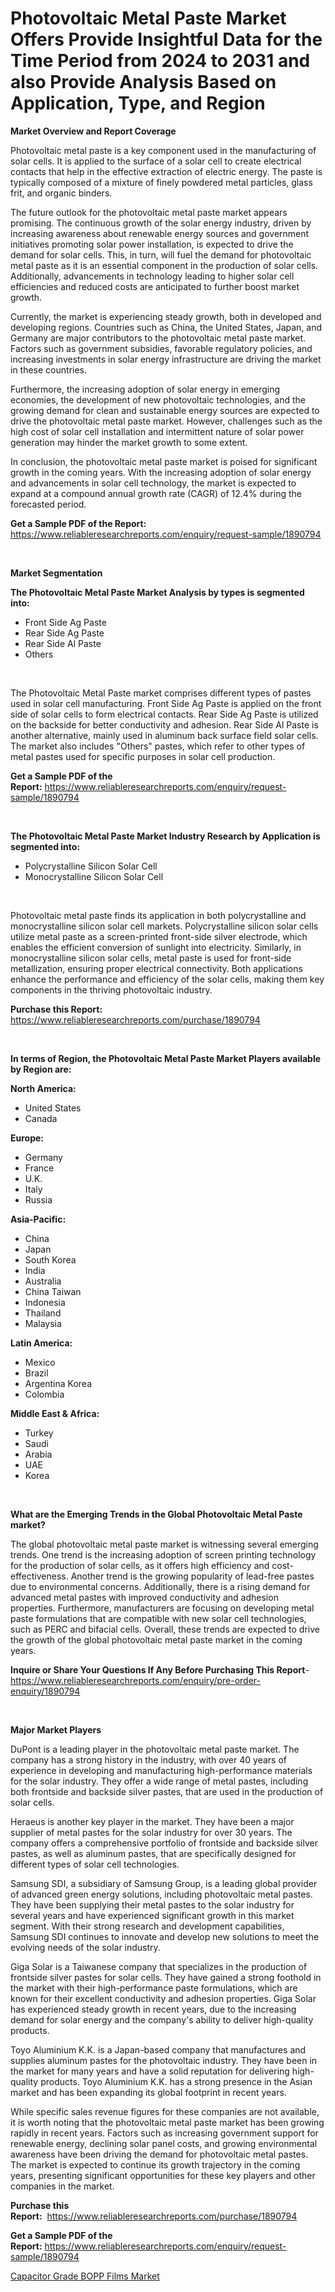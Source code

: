 <p><h1>Photovoltaic Metal Paste Market Offers Provide Insightful Data for the Time Period from 2024 to 2031 and also Provide Analysis Based on Application, Type, and Region</h1></p><p><strong>Market Overview and Report Coverage</strong></p>
<p><p>Photovoltaic metal paste is a key component used in the manufacturing of solar cells. It is applied to the surface of a solar cell to create electrical contacts that help in the effective extraction of electric energy. The paste is typically composed of a mixture of finely powdered metal particles, glass frit, and organic binders.</p><p>The future outlook for the photovoltaic metal paste market appears promising. The continuous growth of the solar energy industry, driven by increasing awareness about renewable energy sources and government initiatives promoting solar power installation, is expected to drive the demand for solar cells. This, in turn, will fuel the demand for photovoltaic metal paste as it is an essential component in the production of solar cells. Additionally, advancements in technology leading to higher solar cell efficiencies and reduced costs are anticipated to further boost market growth.</p><p>Currently, the market is experiencing steady growth, both in developed and developing regions. Countries such as China, the United States, Japan, and Germany are major contributors to the photovoltaic metal paste market. Factors such as government subsidies, favorable regulatory policies, and increasing investments in solar energy infrastructure are driving the market in these countries.</p><p>Furthermore, the increasing adoption of solar energy in emerging economies, the development of new photovoltaic technologies, and the growing demand for clean and sustainable energy sources are expected to drive the photovoltaic metal paste market. However, challenges such as the high cost of solar cell installation and intermittent nature of solar power generation may hinder the market growth to some extent.</p><p>In conclusion, the photovoltaic metal paste market is poised for significant growth in the coming years. With the increasing adoption of solar energy and advancements in solar cell technology, the market is expected to expand at a compound annual growth rate (CAGR) of 12.4% during the forecasted period.</p></p>
<p><strong>Get a Sample PDF of the Report:</strong> <a href="https://www.reliableresearchreports.com/enquiry/request-sample/1890794">https://www.reliableresearchreports.com/enquiry/request-sample/1890794</a></p>
<p>&nbsp;</p>
<p><strong>Market Segmentation</strong></p>
<p><strong>The Photovoltaic Metal Paste Market Analysis by types is segmented into:</strong></p>
<p><ul><li>Front Side Ag Paste</li><li>Rear Side Ag Paste</li><li>Rear Side Al Paste</li><li>Others</li></ul></p>
<p>&nbsp;</p>
<p><p>The Photovoltaic Metal Paste market comprises different types of pastes used in solar cell manufacturing. Front Side Ag Paste is applied on the front side of solar cells to form electrical contacts. Rear Side Ag Paste is utilized on the backside for better conductivity and adhesion. Rear Side Al Paste is another alternative, mainly used in aluminum back surface field solar cells. The market also includes "Others" pastes, which refer to other types of metal pastes used for specific purposes in solar cell production.</p></p>
<p><strong>Get a Sample PDF of the Report:</strong>&nbsp;<a href="https://www.reliableresearchreports.com/enquiry/request-sample/1890794">https://www.reliableresearchreports.com/enquiry/request-sample/1890794</a></p>
<p>&nbsp;</p>
<p><strong>The Photovoltaic Metal Paste Market Industry Research by Application is segmented into:</strong></p>
<p><ul><li>Polycrystalline Silicon Solar Cell</li><li>Monocrystalline Silicon Solar Cell</li></ul></p>
<p>&nbsp;</p>
<p><p>Photovoltaic metal paste finds its application in both polycrystalline and monocrystalline silicon solar cell markets. Polycrystalline silicon solar cells utilize metal paste as a screen-printed front-side silver electrode, which enables the efficient conversion of sunlight into electricity. Similarly, in monocrystalline silicon solar cells, metal paste is used for front-side metallization, ensuring proper electrical connectivity. Both applications enhance the performance and efficiency of the solar cells, making them key components in the thriving photovoltaic industry.</p></p>
<p><strong>Purchase this Report:</strong>&nbsp; <a href="https://www.reliableresearchreports.com/purchase/1890794">https://www.reliableresearchreports.com/purchase/1890794</a></p>
<p>&nbsp;</p>
<p><strong>In terms of Region, the Photovoltaic Metal Paste Market Players available by Region are:</strong></p>
<p>
    <p> <strong> North America: </strong>
        <ul>
            <li>United States</li>
            <li>Canada</li>
        </ul>
        </p> 
    <p> <strong> Europe: </strong>
        <ul>
            <li>Germany</li>
            <li>France</li>
            <li>U.K.</li>
            <li>Italy</li>
            <li>Russia</li>
        </ul>
        </p> 
    <p> <strong> Asia-Pacific: </strong>
        <ul>
            <li>China</li>
            <li>Japan</li>
            <li>South Korea</li>
            <li>India</li>
            <li>Australia</li>
            <li>China Taiwan</li>
            <li>Indonesia</li>
            <li>Thailand</li>
            <li>Malaysia</li>
        </ul>
        </p> 
    <p> <strong> Latin America: </strong>
        <ul>
            <li>Mexico</li>
            <li>Brazil</li>
            <li>Argentina Korea</li>
            <li>Colombia</li>
        </ul>
        </p> 
    <p> <strong> Middle East & Africa: </strong>
        <ul>
            <li>Turkey</li>
            <li>Saudi</li>
            <li>Arabia</li>
            <li>UAE</li>
            <li>Korea</li>
        </ul>
    </p>
    </p>
<p>&nbsp;</p>
<p><strong>What are the Emerging Trends in the Global Photovoltaic Metal Paste market?</strong></p>
<p><p>The global photovoltaic metal paste market is witnessing several emerging trends. One trend is the increasing adoption of screen printing technology for the production of solar cells, as it offers high efficiency and cost-effectiveness. Another trend is the growing popularity of lead-free pastes due to environmental concerns. Additionally, there is a rising demand for advanced metal pastes with improved conductivity and adhesion properties. Furthermore, manufacturers are focusing on developing metal paste formulations that are compatible with new solar cell technologies, such as PERC and bifacial cells. Overall, these trends are expected to drive the growth of the global photovoltaic metal paste market in the coming years.</p></p>
<p><strong>Inquire or Share Your Questions If Any Before Purchasing This Report</strong>- <a href="https://www.reliableresearchreports.com/enquiry/pre-order-enquiry/1890794">https://www.reliableresearchreports.com/enquiry/pre-order-enquiry/1890794</a></p>
<p>&nbsp;</p>
<p><strong>Major Market Players</strong></p>
<p><p>DuPont is a leading player in the photovoltaic metal paste market. The company has a strong history in the industry, with over 40 years of experience in developing and manufacturing high-performance materials for the solar industry. They offer a wide range of metal pastes, including both frontside and backside silver pastes, that are used in the production of solar cells.</p><p>Heraeus is another key player in the market. They have been a major supplier of metal pastes for the solar industry for over 30 years. The company offers a comprehensive portfolio of frontside and backside silver pastes, as well as aluminum pastes, that are specifically designed for different types of solar cell technologies.</p><p>Samsung SDI, a subsidiary of Samsung Group, is a leading global provider of advanced green energy solutions, including photovoltaic metal pastes. They have been supplying their metal pastes to the solar industry for several years and have experienced significant growth in this market segment. With their strong research and development capabilities, Samsung SDI continues to innovate and develop new solutions to meet the evolving needs of the solar industry.</p><p>Giga Solar is a Taiwanese company that specializes in the production of frontside silver pastes for solar cells. They have gained a strong foothold in the market with their high-performance paste formulations, which are known for their excellent conductivity and adhesion properties. Giga Solar has experienced steady growth in recent years, due to the increasing demand for solar energy and the company's ability to deliver high-quality products.</p><p>Toyo Aluminium K.K. is a Japan-based company that manufactures and supplies aluminum pastes for the photovoltaic industry. They have been in the market for many years and have a solid reputation for delivering high-quality products. Toyo Aluminium K.K. has a strong presence in the Asian market and has been expanding its global footprint in recent years.</p><p>While specific sales revenue figures for these companies are not available, it is worth noting that the photovoltaic metal paste market has been growing rapidly in recent years. Factors such as increasing government support for renewable energy, declining solar panel costs, and growing environmental awareness have been driving the demand for photovoltaic metal pastes. The market is expected to continue its growth trajectory in the coming years, presenting significant opportunities for these key players and other companies in the market.</p></p>
<p><strong>Purchase this Report:</strong>&nbsp;&nbsp;<a href="https://www.reliableresearchreports.com/purchase/1890794">https://www.reliableresearchreports.com/purchase/1890794</a></p>
<p></p>
<p><strong>Get a Sample PDF of the Report:</strong>&nbsp;<a href="https://www.reliableresearchreports.com/enquiry/request-sample/1890794">https://www.reliableresearchreports.com/enquiry/request-sample/1890794</a></p>
<p><p><a href="https://github.com/RichRobinson5/Market-Research-Report-List-2/blob/main/capacitor-grade-bopp-films-market.md">Capacitor Grade BOPP Films Market</a></p></p>